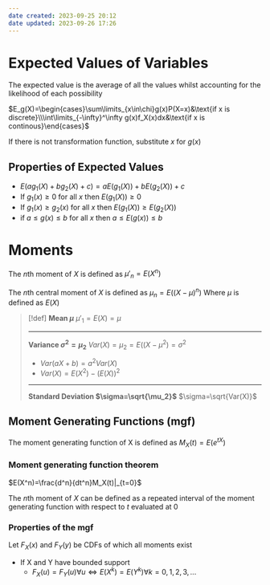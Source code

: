 ```yaml
---
date created: 2023-09-25 20:12
date updated: 2023-09-26 17:26
---
```


# Expected Values of Variables

The expected value is the average of all the values whilst accounting for the likelihood of each possibility

$E_g(X)=\begin{cases}\sum\limits_{x\in\chi}g(x)P(X=x)&\text{if x is discrete}\\\int\limits_{-\infty}^\infty g(x)f_X(x)dx&\text{if x is continous}\end{cases}$

If there is not transformation function, substitute $x$ for $g(x)$

## Properties of Expected Values

- $E(ag_1(X)+bg_2(X)+c)=aE(g_1(X))+bE(g_2(X))+c$
- If $g_1(x)\ge0$ for all $x$ then $E(g_1(X))\ge0$
- If $g_1(x)\ge g_2(x)$ for all $x$ then $E(g_1(X))\ge E(g_2(X))$
- if $a\le g(x)\le b$ for all $x$ then $a\le E(g(x))\le b$

# Moments

The $n$th moment of $X$ is defined as
$\mu'_n=E(X^n)$

The $n$th central moment of $X$ is defined as
$\mu_n=E((X-\mu)^n)$
Where $\mu$ is defined as $E(X)$

> [!def]
> **Mean $\mu$**
> $\mu'_1=E(X)=\mu$
>
> ---
>
> **Variance $\sigma^2=\mu_2$**
> $Var(X)=\mu_2=E((X-\mu^2)=\sigma^2$
>
> - $Var(aX+b)=a^2Var(X)$
> - $Var(X)=E(X^2)-(E(X))^2$
>
> ---
>
> **Standard Deviation $\sigma=\sqrt{\mu_2}$**
> $\sigma=\sqrt{Var(X)}$

## Moment Generating Functions (mgf)

The moment generating function of X is defined as
$M_X(t)=E(e^{tX})$

### Moment generating function theorem

$E(X^n)=\frac{d^n}{dt^n}M_X(t)|_{t=0}$

The $n$th moment of $X$ can be defined as a repeated interval of the moment generating function with respect to $t$ evaluated at 0

### Properties of the mgf

Let $F_X(x)$ and $F_Y(y)$ be CDFs of which all moments exist

- If X and Y have bounded support
	- $F_X(u)=F_Y(u)\forall u\iff E(X^k)=E(Y^k)\forall k=0,1,2,3,...$
